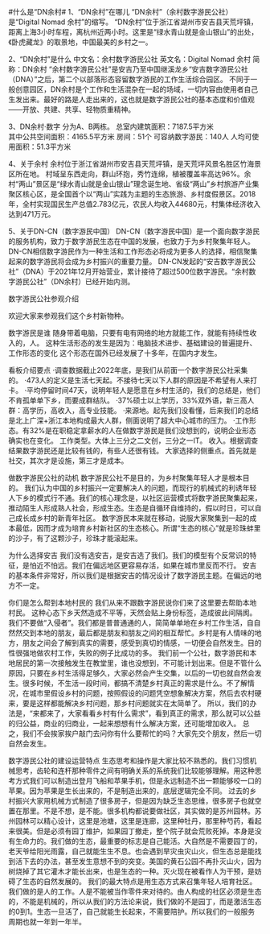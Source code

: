 #什么是“DN余村#
1、“DN余村”在哪儿
“DN余村”（余村数字游民公社）是“Digital Nomad 余村”的缩写。
“DN余村”位于浙江省湖州市安吉县天荒坪镇，距离上海3小时车程，离杭州近两小时。这里是“绿水青山就是金山银山”的出处，《卧虎藏龙》的取景地，中国最美的乡村之一。

2、“DN余村”是什么
中文名：余村数字游民公社
英文名：Digital Nomad 余村
简称：DN余村
“余村数字游民公社”是安吉乃至中国继溪龙乡“安吉数字游民公社（DNA）”之后，第二个以部落形态容留数字游民的工作生活综合园区。
不同于一般创意园区，DN余村是个工作和生活混杂在一起的场域，一切内容由使用者自己生发出来。最好的路是人走出来的，这也就是数字游民公社的基本态度和价值观——开放、共建、共享、轻物质重精神。

3、DN余村·数字
分为A、B两栋。
总室内建筑面积：7187.5平方米      
其中公共空间面积：4165.5平方米
房间：51个
可容纳数字游民：140人
人均可使用面积：51.3平方米

4、关于余村
余村位于浙江省湖州市安吉县天荒坪镇，是天荒坪风景名胜区竹海景区所在地。
村域呈东西走向，群山环抱，秀竹连绵，植被覆盖率高达96%。余村“两山”景区是“绿水青山就是金山银山”理念诞生地、省级“两山”乡村旅游产业集聚区核心区，是全国首个以“两山”实践为主题的生态旅游、乡村度假景区。2018年，全村实现国民生产总值2.783亿元，农民人均收入44680元，村集体经济收入达到471万元。

5、关于DN-CN（数字游民中国）
DN-CN（数字游民中国）是一个面向数字游民的服务机构，致力于数字游民生态在中国的发展，也致力于为乡村聚集年轻人。
DN-CN相信数字游民作为一种生活和工作形态必将成为更多人的选择，相信聚集起来的数字游民将会成为乡村振兴的重要力量。
DN-CN发起的“安吉数字游民公社”（DNA）于2021年12月开始营业，累计接待了超过500位数字游民。“余村数字游民公社”（DN余村）已经开始内测。



数字游民公社参观介绍

欢迎大家来参观我们这个乡村新物种。

数字游民是谁
随身带着电脑，只要有电有网络的地方就能工作，就能有持续性收入的，人。
这种生活形态的发生是因为：电脑技术进步、基础建设的普遍提升、工作形态的变化
这个形态在国外已经发展了十多年，在国内才发生。

看板介绍要点
·调查数据截止2022年底，是我们从前面一个数字游民公社采集的。
·473人的定义是生活七天起。不接待七天以下人群的原因是不希望有人来打卡。
·平均停留时间47天，说明年轻人是愿意在乡村生活的，我们的总结是，他们不肯孤单单下乡，而要成群结队。
·37%硕士以上学历，33%双外语，新三高人群：高学历，高收入，高专业技能。
·来源地。起先我们没看懂，后来我们的总结是北上广深+浙江本地构成最大人群，侧面说明了超大中心城市的压力。
·工作形态。有32%是在职稳定拿薪水的人在做数字游民是我们没想到的，说明企业形态确实也在变化。
工作类型。大体上三分之二文创，三分之一IT。
收入。根据调查结果数字游民还是比较有钱的，有些人还很有钱。
大家选择的侧重点。首先就是社交，其次才是设施，第三才是成本。

做数字游民公社的动机
数字游民公社不是目的，为乡村聚集年轻人才是根本目的。
我们认为中国的乡村振兴一定要解决人的问题，而现行的机械式的利诱年轻人下乡的模式行不通。我们的核心理念是，以社区运营模式将数字游民聚集起来，推动陌生人形成熟人社会，形成生态。生态是自循环自维持的，假以时日，可以自己成长成乡村的新青年社区。
数字游民本来就在移动，说服大家聚集到一起的成本最低，因而才成为培育乡村新社区的生态核心。所谓“生态的核心”就是珍珠蚌里的沙子，有了这颗沙子，珍珠才能滚起来。

为什么选择安吉
我们没有选安吉，是安吉选了我们。我们的模型有个反常识的特征，是怕近不怕远。我们在偏远地区更容易存活，如果在城市里反而不行。
安吉的基本条件非常好，所以我们是根据安吉的情况设计了数字游民主题。在偏远的地方不一定。


你们是怎么帮到本地村民的
我们从来不跟数字游民说你们来了这里要去帮助本地村民。 这种心态下乡天然造成不平等，天然会贴上身份标签，造成彼此间隔阂。我们不要做“入侵者”。我们都是普普通通的人，简简单单地在乡村工作生活，自自然然交到本地的朋友，最后都是朋友和朋友之间的相互帮忙。乡村是有人情味的地方，朋友之间会了解到真实的需要，感受到真切的情感，一切便会自然发生。目的性很强地做农村工作，失败的例子比成功的多。
我们前一个公社，数字游民和本地居民的第一次接触发生在教堂里，谁也没想到，不可能计划出来。但是不管什么原因，只要在乡村生活得足够久，大家必然会产生交集，以后的一切也就自然会发生。很多时候，不生活一段时间，都搞不清楚乡村真正的需求是什么。不了解情况，在城市里假设乡村的问题，按照假设的问题凭空想象解决方案，然后去农村硬来，要是这样都能解决乡村问题，那乡村问题就实在太简单了。
所以，我们的办法是，“来都来了，大家看看乡村有什么需求”，看到真正的需求，那么就可以公益的归公益，商业的归商业，一起来想想有什么解决方案，还可能增加收入。
总之，我们不会挨家挨户敲门去问你有什么要帮忙的吗？大家先交个朋友，然后一切自然会发生。

数字游民公社的建设运营特点
生态思考和操作是大家比较不熟悉的。我们习惯机械思考，齿轮和连杆那种零件之间有明确关系的系统我们比较能够理解。用这种思考方式我们可以制造出登月飞船和苹果手机，但是永远制造不出一颗能够咬一口的苹果。因为苹果是生长出来的，不是制造出来的，底层逻辑完全不同。
过去的乡村振兴大家用机械方式制造了很多房子，但是因为缺乏生态思维，很多房子也就空置在那里。不是不想，是不能。很多机构都说要做社区，其实做的是苏州园林。苏州园林可以精心设计，这里是池塘，这里是连廊，这里种牡丹，那里种芍药，看起来很美。但是必须有园丁维护，如果园丁撤走，整个院子就会荒败死掉。本身是没有生命力的。我们做的生态，最重要的标志是自己能活。大自然是不需要园丁的，老天爷给阳光雨露，自己就能生生不息。也会遇到旱灾虫灾山火，但生态总是能找到活下去的办法，甚至发生意想不到的突变。美国的黄石公园不再扑灭山火，因为树烧掉了其它灌木才能长出来，也是生态的一种。灭火现在被看作人为干预，是妨碍了生态的自然发展的。
我们的最大特点是用生态方式来召集年轻人培育社区。我们做的是人的工作。人是不能被当作零件来对待的。由人构成的社区必须是生态的，不能是机械的，所以从我们的方法论来说，我们做的不是园丁，而是激活生态的0到1。生态一旦活了，自己就能生长起来，不需要陪护。所以我们的一般服务周期也就一年到一年半。
